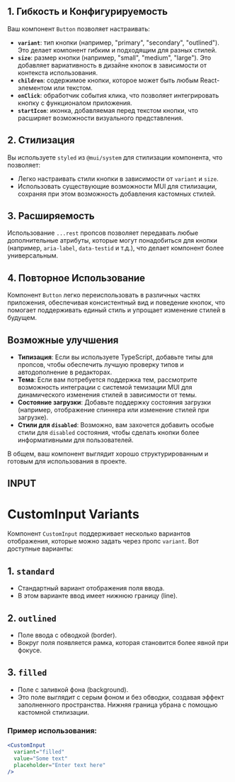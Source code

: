 ## 1. Гибкость и Конфигурируемость

Ваш компонент `Button` позволяет настраивать:

- **`variant`**: тип кнопки (например, "primary", "secondary", "outlined"). Это делает компонент гибким и подходящим для разных стилей.
- **`size`**: размер кнопки (например, "small", "medium", "large"). Это добавляет вариативность в дизайне кнопок в зависимости от контекста использования.
- **`children`**: содержимое кнопки, которое может быть любым React-элементом или текстом.
- **`onClick`**: обработчик события клика, что позволяет интегрировать кнопку с функционалом приложения.
- **`startIcon`**: иконка, добавляемая перед текстом кнопки, что расширяет возможности визуального представления.

## 2. Стилизация

Вы используете `styled` из `@mui/system` для стилизации компонента, что позволяет:

- Легко настраивать стили кнопки в зависимости от `variant` и `size`.
- Использовать существующие возможности MUI для стилизации, сохраняя при этом возможность добавления кастомных стилей.

## 3. Расширяемость

Использование `...rest` пропсов позволяет передавать любые дополнительные атрибуты, которые могут понадобиться для кнопки (например, `aria-label`, `data-testid` и т.д.), что делает компонент более универсальным.

## 4. Повторное Использование

Компонент `Button` легко переиспользовать в различных частях приложения, обеспечивая консистентный вид и поведение кнопок, что помогает поддерживать единый стиль и упрощает изменение стилей в будущем.

## Возможные улучшения

- **Типизация**: Если вы используете TypeScript, добавьте типы для пропсов, чтобы обеспечить лучшую проверку типов и автодополнение в редакторах.
- **Тема**: Если вам потребуется поддержка тем, рассмотрите возможность интеграции с системой темизации MUI для динамического изменения стилей в зависимости от темы.
- **Состояние загрузки**: Добавьте поддержку состояния загрузки (например, отображение спиннера или изменение стилей при загрузке).
- **Стили для `disabled`**: Возможно, вам захочется добавить особые стили для `disabled` состояния, чтобы сделать кнопки более информативными для пользователей.

В общем, ваш компонент выглядит хорошо структурированным и готовым для использования в проекте.

## INPUT

# CustomInput Variants

Компонент `CustomInput` поддерживает несколько вариантов отображения, которые можно задать через пропс `variant`. Вот доступные варианты:

## 1. **`standard`**
   - Стандартный вариант отображения поля ввода.
   - В этом варианте ввод имеет нижнюю границу (line).

## 2. **`outlined`**
   - Поле ввода с обводкой (border).
   - Вокруг поля появляется рамка, которая становится более явной при фокусе.

## 3. **`filled`**
   - Поле с заливкой фона (background).
   - Это поле выглядит с серым фоном и без обводки, создавая эффект заполненного пространства. Нижняя граница убрана с помощью кастомной стилизации.

### Пример использования:

```jsx
<CustomInput 
  variant="filled" 
  value="Some text" 
  placeholder="Enter text here" 
/>
